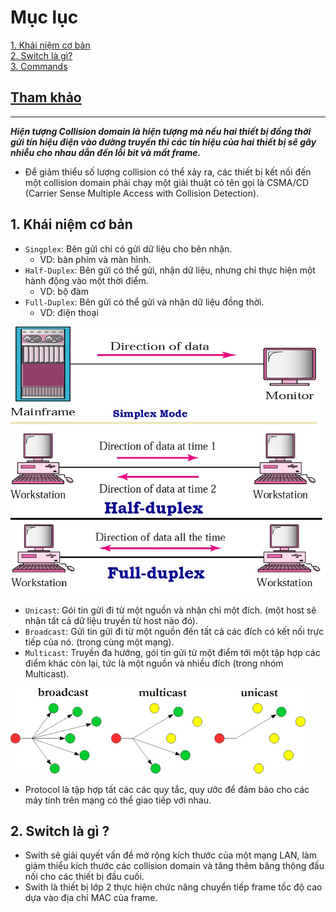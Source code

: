 # Mục lục   
   
[1. Khái niệm cơ bản](#2)   
[2. Switch là gì?](#1)   
[3. Commands](#3)          

## [Tham khảo](#5)      

-----   

<a name='1'></a>   

***Hiện tượng Collision domain là hiện tượng mà nếu hai thiết bị đồng thời gửi tín hiệu điện vào đường truyền thì các tín hiệu của hai thiết bị sẽ gây nhiễu cho nhau dẫn đến lỗi bit và mất frame.***        

- Để giảm thiểu số lượng collision có thể xảy ra, các thiết bị kết nối đến một collision domain phải chạy một giải thuật có tên gọi là CSMA/CD (Carrier Sense Multiple Access with Collision Detection).        

<a name='1'></a>  

## 1. Khái niệm cơ bản
- `Singplex`: Bên gửi chỉ có gửi dữ liệu cho bên nhận.    
    -  VD: bàn phím và màn hình.  
- `Half-Duplex`: Bên gửi có thể gửi, nhận dữ liệu, nhưng chỉ thực hiện một hành động vào một thời điểm.       
    - VD: bộ đàm     
- `Full-Duplex`: Bên gửi có thể gửi và nhận dữ liệu đồng thời.      
    - VD: điện thoại      

![image](image1/transfer.png)       

- `Unicast`: Gói tin gửi đi từ một nguồn và nhận chỉ một đích. (một host sẽ nhận tất cả dữ liệu truyền từ host nào đó).     
- `Broadcast`: Gửi tin gửi đi từ một nguồn đến tất cả các đích có kết nối trực tiếp của nó. (trong cùng một mạng).       
- `Multicast`: Truyền đa hướng, gói tin gửi từ một điểm tới một tập hợp các điểm khác còn lại, tức là một nguồn và nhiều đích (trong nhóm Multicast).        


![image](image1/transfer1.png)       
- Protocol là tập hợp tất các các quy tắc, quy ước để đảm bảo cho các máy tính trên mạng có thể giao tiếp với nhau.

<a name='2'></a>   

## 2. Switch là gì ?     
- Swith sẽ giải quyết vấn đề mở rộng kích thước của một mạng LAN, làm giảm thiểu kích thước các collision domain và tăng thêm băng thông đấu nối cho các thiết bị đầu cuối.       
- Swith là thiết bị lớp 2 thực hiện chức năng chuyển tiếp frame tốc độ cao dựa vào địa chỉ MAC của frame.     

